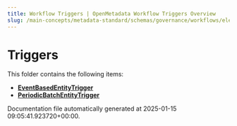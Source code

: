 ```yaml
---
title: Workflow Triggers | OpenMetadata Workflow Triggers Overview
slug: /main-concepts/metadata-standard/schemas/governance/workflows/elements/triggers
---
```


# Triggers

This folder contains the following items:

- [**EventBasedEntityTrigger**](/main-concepts/metadata-standard/schemas/governance/workflows/elements/triggers/eventbasedentitytrigger)
- [**PeriodicBatchEntityTrigger**](/main-concepts/metadata-standard/schemas/governance/workflows/elements/triggers/periodicbatchentitytrigger)


Documentation file automatically generated at 2025-01-15 09:05:41.923720+00:00.
